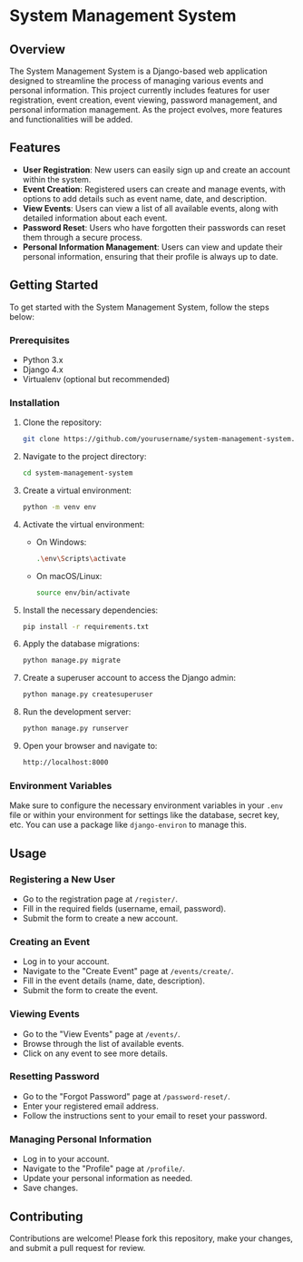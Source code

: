 # System Management System

## Overview

The System Management System is a Django-based web application designed to streamline the process of managing various events and personal information. This project currently includes features for user registration, event creation, event viewing, password management, and personal information management. As the project evolves, more features and functionalities will be added.

## Features

- **User Registration**: New users can easily sign up and create an account within the system.
- **Event Creation**: Registered users can create and manage events, with options to add details such as event name, date, and description.
- **View Events**: Users can view a list of all available events, along with detailed information about each event.
- **Password Reset**: Users who have forgotten their passwords can reset them through a secure process.
- **Personal Information Management**: Users can view and update their personal information, ensuring that their profile is always up to date.

## Getting Started

To get started with the System Management System, follow the steps below:

### Prerequisites

- Python 3.x
- Django 4.x
- Virtualenv (optional but recommended)

### Installation

1. Clone the repository:
   ```bash
   git clone https://github.com/yourusername/system-management-system.git
   ```
2. Navigate to the project directory:
   ```bash
   cd system-management-system
   ```
3. Create a virtual environment:
   ```bash
   python -m venv env
   ```
4. Activate the virtual environment:

   - On Windows:
     ```bash
     .\env\Scripts\activate
     ```
   - On macOS/Linux:
     ```bash
     source env/bin/activate
     ```

5. Install the necessary dependencies:
   ```bash
   pip install -r requirements.txt
   ```

6. Apply the database migrations:
   ```bash
   python manage.py migrate
   ```

7. Create a superuser account to access the Django admin:
   ```bash
   python manage.py createsuperuser
   ```

8. Run the development server:
   ```bash
   python manage.py runserver
   ```

9. Open your browser and navigate to:
   ```bash
   http://localhost:8000
   ```

### Environment Variables

Make sure to configure the necessary environment variables in your `.env` file or within your environment for settings like the database, secret key, etc. You can use a package like `django-environ` to manage this.

## Usage

### Registering a New User

- Go to the registration page at `/register/`.
- Fill in the required fields (username, email, password).
- Submit the form to create a new account.

### Creating an Event

- Log in to your account.
- Navigate to the "Create Event" page at `/events/create/`.
- Fill in the event details (name, date, description).
- Submit the form to create the event.

### Viewing Events

- Go to the "View Events" page at `/events/`.
- Browse through the list of available events.
- Click on any event to see more details.

### Resetting Password

- Go to the "Forgot Password" page at `/password-reset/`.
- Enter your registered email address.
- Follow the instructions sent to your email to reset your password.

### Managing Personal Information

- Log in to your account.
- Navigate to the "Profile" page at `/profile/`.
- Update your personal information as needed.
- Save changes.

## Contributing

Contributions are welcome! Please fork this repository, make your changes, and submit a pull request for review.
